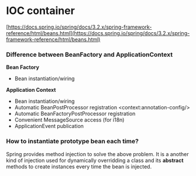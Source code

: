 # IOC container

[https://docs.spring.io/spring/docs/3.2.x/spring-framework-reference/html/beans.html](https://docs.spring.io/spring/docs/3.2.x/spring-framework-reference/html/beans.html)

### Difference between BeanFactory and ApplicationContext

**Bean Factory**

* Bean instantiation/wiring

**Application Context**

* Bean instantiation/wiring
* Automatic BeanPostProcessor registration &lt;context:annotation-config/&gt;
* Automatic BeanFactoryPostProcessor registration
* Convenient MessageSource access \(for i18n\)
* ApplicationEvent publication

### How to instantiate prototype bean each time?

Spring provides method injection to solve the above problem. It is a another kind of injection used for dynamically overridding a class and its **abstract** methods to create instances every time the bean is injected. 







